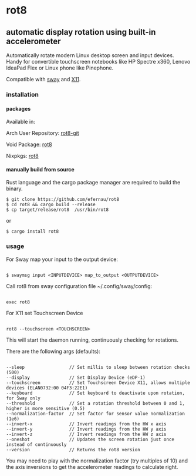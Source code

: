 # rot8

## automatic display rotation using built-in accelerometer

Automatically rotate modern Linux desktop screen and input devices. Handy for
convertible touchscreen notebooks like HP Spectre x360, Lenovo IdeaPad Flex or Linux phone like Pinephone.

Compatible with [sway](http://swaywm.org/) and [X11](https://www.x.org/wiki/Releases/7.7/).

### installation

#### packages

Available in:

Arch User Repository: [rot8-git](https://aur.archlinux.org/packages/rot8-git/)

Void Package: [rot8](https://github.com/void-linux/void-packages/tree/master/srcpkgs/rot8)

Nixpkgs: [rot8](https://search.nixos.org/packages?channel=unstable&show=rot8&from=0&size=50&sort=relevance&type=packages&query=rot8)

#### manually build from source

Rust language and the cargo package manager are required to build the binary.

```
$ git clone https://github.com/efernau/rot8
$ cd rot8 && cargo build --release
$ cp target/release/rot8  /usr/bin/rot8
```

or

```
$ cargo install rot8

```

### usage

For Sway map your input to the output device:

```

$ swaymsg input <INPUTDEVICE> map_to_output <OUTPUTDEVICE>

```

Call rot8 from sway configuration file ~/.config/sway/config:

```

exec rot8

```

For X11 set Touchscreen Device

```

rot8 --touchscreen <TOUCHSCREEN>

```

This will start the daemon running, continuously checking for rotations.

There are the following args (defaults):

```

--sleep                 // Set millis to sleep between rotation checks (500)
--display               // Set Display Device (eDP-1)
--touchscreen           // Set Touchscreen Device X11, allows multiple devices (ELAN0732:00 04F3:22E1)
--keyboard              // Set keyboard to deactivate upon rotation, for Sway only
--threshold             // Set a rotation threshold between 0 and 1, higher is more sensitive (0.5)
--normalization-factor  // Set factor for sensor value normalization (1e6)
--invert-x              // Invert readings from the HW x axis
--invert-y              // Invert readings from the HW y axis
--invert-z              // Invert readings from the HW z axis
--oneshot               // Updates the screen rotation just once instead of continuously
--version               // Returns the rot8 version

```

You may need to play with the normalization factor (try multiples of 10) and the axis inversions to get the accelerometer readings to calculate right.
